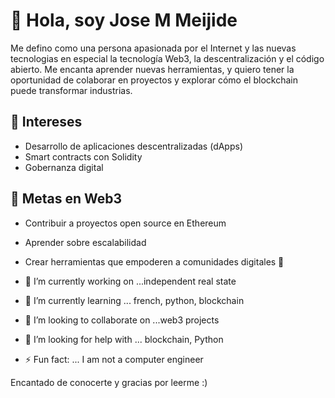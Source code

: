 # 👋 Hola, soy Jose M Meijide

Me defino como una persona apasionada por el Internet y las nuevas tecnologias en especial la tecnología Web3, la descentralización y el código abierto. Me encanta aprender nuevas herramientas, y quiero tener la oportunidad de colaborar en proyectos y explorar cómo el blockchain puede transformar industrias.

## 🚀 Intereses
- Desarrollo de aplicaciones descentralizadas (dApps)
- Smart contracts con Solidity
- Gobernanza digital

## 🎯 Metas en Web3
- Contribuir a proyectos open source en Ethereum
- Aprender sobre escalabilidad
- Crear herramientas que empoderen a comunidades digitales 👋

- 🔭 I’m currently working on ...independent real state
- 🌱 I’m currently learning ... french, python, blockchain
- 👯 I’m looking to collaborate on ...web3 projects
- 🤔 I’m looking for help with ... blockchain, Python
- ⚡ Fun fact: ... I am not a computer engineer

Encantado de conocerte y gracias por leerme :) 
